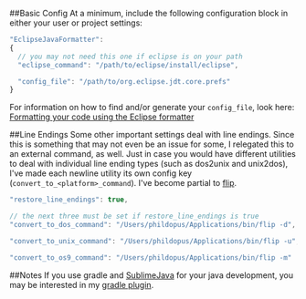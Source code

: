 ##Basic Config
At a minimum, include the following configuration block in either your user or project settings:

```JavaScript
"EclipseJavaFormatter":
{
  // you may not need this one if eclipse is on your path
  "eclipse_command": "/path/to/eclipse/install/eclipse",

  "config_file": "/path/to/org.eclipse.jdt.core.prefs"
}
```

For information on how to find and/or generate your `config_file`, look here:
[Formatting your code using the Eclipse formatter](http://www.peterfriese.de/formatting-your-code-using-the-eclipse-code-formatter/)


##Line Endings
Some other important settings deal with line endings.  Since this is something that may not even be an issue for some, I relegated this to an external command, as well.  Just in case you would have different utilities to deal with individual line ending types (such as dos2unix and unix2dos), I've made each newline utility its own config key (`convert_to_<platform>_command`).  I've become partial to [flip](https://ccrma.stanford.edu/~craig/utility/flip/).

```JavaScript
"restore_line_endings": true,

// the next three must be set if restore_line_endings is true
"convert_to_dos_command": "/Users/phildopus/Applications/bin/flip -d",

"convert_to_unix_command": "/Users/phildopus/Applications/bin/flip -u",

"convert_to_os9_command": "/Users/phildopus/Applications/bin/flip -m"
```

##Notes
If you use gradle and [SublimeJava](https://github.com/quarnster/SublimeJava)
for your java development, you may be interested in my 
[gradle plugin](https://github.com/phildopus/gradle-sublimetext-plugin).
